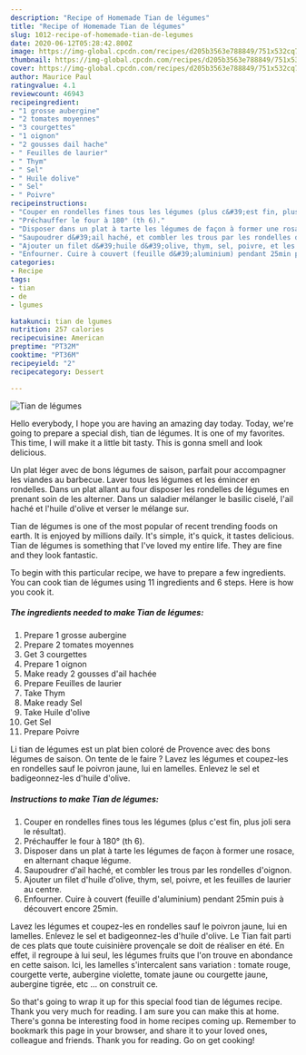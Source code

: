 ```yaml
---
description: "Recipe of Homemade Tian de légumes"
title: "Recipe of Homemade Tian de légumes"
slug: 1012-recipe-of-homemade-tian-de-legumes
date: 2020-06-12T05:28:42.800Z
image: https://img-global.cpcdn.com/recipes/d205b3563e788849/751x532cq70/tian-de-legumes-photo-principale-de-la-recette.jpg
thumbnail: https://img-global.cpcdn.com/recipes/d205b3563e788849/751x532cq70/tian-de-legumes-photo-principale-de-la-recette.jpg
cover: https://img-global.cpcdn.com/recipes/d205b3563e788849/751x532cq70/tian-de-legumes-photo-principale-de-la-recette.jpg
author: Maurice Paul
ratingvalue: 4.1
reviewcount: 46943
recipeingredient:
- "1 grosse aubergine"
- "2 tomates moyennes"
- "3 courgettes"
- "1 oignon"
- "2 gousses dail hache"
- " Feuilles de laurier"
- " Thym"
- " Sel"
- " Huile dolive"
- " Sel"
- " Poivre"
recipeinstructions:
- "Couper en rondelles fines tous les légumes (plus c&#39;est fin, plus joli sera le résultat)."
- "Préchauffer le four à 180° (th 6)."
- "Disposer dans un plat à tarte les légumes de façon à former une rosace, en alternant chaque légume."
- "Saupoudrer d&#39;ail haché, et combler les trous par les rondelles d&#39;oignon."
- "Ajouter un filet d&#39;huile d&#39;olive, thym, sel, poivre, et les feuilles de laurier au centre."
- "Enfourner. Cuire à couvert (feuille d&#39;aluminium) pendant 25min puis à découvert encore 25min."
categories:
- Recipe
tags:
- tian
- de
- lgumes

katakunci: tian de lgumes 
nutrition: 257 calories
recipecuisine: American
preptime: "PT32M"
cooktime: "PT36M"
recipeyield: "2"
recipecategory: Dessert

---
```



![Tian de légumes](https://img-global.cpcdn.com/recipes/d205b3563e788849/751x532cq70/tian-de-legumes-photo-principale-de-la-recette.jpg)

Hello everybody, I hope you are having an amazing day today. Today, we're going to prepare a special dish, tian de légumes. It is one of my favorites. This time, I will make it a little bit tasty. This is gonna smell and look delicious.

Un plat léger avec de bons légumes de saison, parfait pour accompagner les viandes au barbecue. Laver tous les légumes et les émincer en rondelles. Dans un plat allant au four disposer les rondelles de légumes en prenant soin de les alterner. Dans un saladier mélanger le basilic ciselé, l&#39;ail haché et l&#39;huile d&#39;olive et verser le mélange sur.

Tian de légumes is one of the most popular of recent trending foods on earth. It is enjoyed by millions daily. It's simple, it's quick, it tastes delicious. Tian de légumes is something that I've loved my entire life. They are fine and they look fantastic.


To begin with this particular recipe, we have to prepare a few ingredients. You can cook tian de légumes using 11 ingredients and 6 steps. Here is how you cook it.

<!--inarticleads1-->

##### The ingredients needed to make Tian de légumes:

1. Prepare 1 grosse aubergine
1. Prepare 2 tomates moyennes
1. Get 3 courgettes
1. Prepare 1 oignon
1. Make ready 2 gousses d&#39;ail hachée
1. Prepare  Feuilles de laurier
1. Take  Thym
1. Make ready  Sel
1. Take  Huile d&#39;olive
1. Get  Sel
1. Prepare  Poivre


Li tian de légumes est un plat bien coloré de Provence avec des bons légumes de saison. On tente de le faire ? Lavez les légumes et coupez-les en rondelles sauf le poivron jaune, lui en lamelles. Enlevez le sel et badigeonnez-les d&#39;huile d&#39;olive. 

<!--inarticleads2-->

##### Instructions to make Tian de légumes:

1. Couper en rondelles fines tous les légumes (plus c&#39;est fin, plus joli sera le résultat).
1. Préchauffer le four à 180° (th 6).
1. Disposer dans un plat à tarte les légumes de façon à former une rosace, en alternant chaque légume.
1. Saupoudrer d&#39;ail haché, et combler les trous par les rondelles d&#39;oignon.
1. Ajouter un filet d&#39;huile d&#39;olive, thym, sel, poivre, et les feuilles de laurier au centre.
1. Enfourner. Cuire à couvert (feuille d&#39;aluminium) pendant 25min puis à découvert encore 25min.


Lavez les légumes et coupez-les en rondelles sauf le poivron jaune, lui en lamelles. Enlevez le sel et badigeonnez-les d&#39;huile d&#39;olive. Le Tian fait parti de ces plats que toute cuisinière provençale se doit de réaliser en été. En effet, il regroupe à lui seul, les légumes fruits que l&#39;on trouve en abondance en cette saison. Ici, les lamelles s&#39;intercalent sans variation : tomate rouge, courgette verte, aubergine violette, tomate jaune ou courgette jaune, aubergine tigrée, etc … on construit ce. 

So that's going to wrap it up for this special food tian de légumes recipe. Thank you very much for reading. I am sure you can make this at home. There's gonna be interesting food in home recipes coming up. Remember to bookmark this page in your browser, and share it to your loved ones, colleague and friends. Thank you for reading. Go on get cooking!
